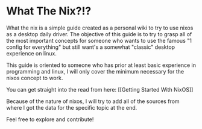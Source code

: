 # What The Nix?!?
What the nix is a simple guide created as a personal wiki to try to use nixos as a desktop daily driver.
The objective of this guide is to try to grasp all of the most important concepts for someone who wants to use the famous "1 config for everything" but still want's a somewhat "classic" desktop experience on linux.

This guide is oriented to someone who has prior at least basic experience in programming and linux, I will only cover the minimum necessary for the nixos concept to work.

You can get straight into the read from here: [[Getting Started With NixOS]]

Because of the nature of nixos, I will try to add all of the sources from where I got the data for the specific topic at the end.


Feel free to explore and contribute!